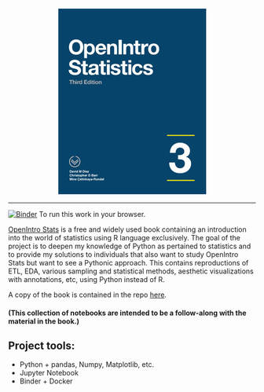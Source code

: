 <p align="center">
    <img src="./assets/openintro.jfif" alt="logo" width="301" height="378"/>
</p>

---


[![Binder](https://mybinder.org/badge_logo.svg)](https://mybinder.org/v2/gh/ukrainian-serge/open_intro_statistics/master) To run this work in your browser.


<p><a href="https://www.openintro.org/">OpenIntro Stats</a> is a free and widely used book containing an introduction into the world of statistics using R language exclusively. The goal of the project is to deepen my knowledge of Python as pertained to statistics and to provide my solutions to individuals that also want to study OpenIntro Stats but want to see a Pythonic approach. This contains reproductions of ETL, EDA, various sampling and statistical methods, aesthetic visualizations with annotations, etc, using Python instead of R.</p>

A copy of the book is contained in the repo [here](https://github.com/ukrainian-serge/open_intro_statistics/blob/master/assets/os3.pdf).

<h4>(This collection of notebooks are intended to be a follow-along with the material in the book.)</h4>

## Project tools:

- Python + pandas, Numpy, Matplotlib, etc.
- Jupyter Notebook
- Binder + Docker
